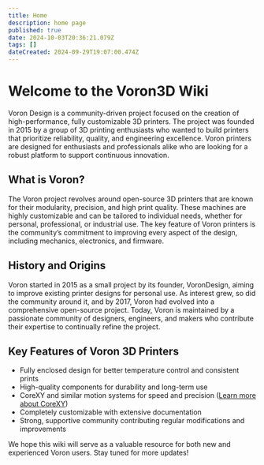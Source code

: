 ```yaml
---
title: Home
description: home page
published: true
date: 2024-10-03T20:36:21.079Z
tags: []
dateCreated: 2024-09-29T19:07:00.474Z
---
```

<!-- Google tag (gtag.js) -->
<script async src="https://www.googletagmanager.com/gtag/js?id=G-VPL8R0L9Z1"></script>
<script>
  window.dataLayer = window.dataLayer || [];
  function gtag(){dataLayer.push(arguments);}
  gtag('js', new Date());

  gtag('config', 'G-VPL8R0L9Z1');
</script>



# Welcome to the Voron3D Wiki

Voron Design is a community-driven project focused on the creation of high-performance, fully customizable 3D printers. The project was founded in 2015 by a group of 3D printing enthusiasts who wanted to build printers that prioritize reliability, quality, and engineering excellence. Voron printers are designed for enthusiasts and professionals alike who are looking for a robust platform to support continuous innovation.

## What is Voron?

The Voron project revolves around open-source 3D printers that are known for their modularity, precision, and high print quality. These machines are highly customizable and can be tailored to individual needs, whether for personal, professional, or industrial use. The key feature of Voron printers is the community’s commitment to improving every aspect of the design, including mechanics, electronics, and firmware.

<!-- Google AdSense Code -->
<script async src="https://pagead2.googlesyndication.com/pagead/js/adsbygoogle.js?client=ca-pub-8999624978372317"
     crossorigin="anonymous"></script>
<ins class="adsbygoogle"
     style="display:block; text-align:center;"
     data-ad-layout="in-article"
     data-ad-format="fluid"
     data-ad-client="ca-pub-8999624978372317"
     data-ad-slot="1140087271"></ins>
<script>
     (adsbygoogle = window.adsbygoogle || []).push({});
</script>


## History and Origins

Voron started in 2015 as a small project by its founder, VoronDesign, aiming to improve existing printer designs for personal use. As interest grew, so did the community around it, and by 2017, Voron had evolved into a comprehensive open-source project. Today, Voron is maintained by a passionate community of designers, engineers, and makers who contribute their expertise to continually refine the project.

## Key Features of Voron 3D Printers

- Fully enclosed design for better temperature control and consistent prints
- High-quality components for durability and long-term use
- CoreXY and similar motion systems for speed and precision ([Learn more about CoreXY](https://corexy.com/theory.html))
- Completely customizable with extensive documentation
- Strong, supportive community contributing regular modifications and improvements

We hope this wiki will serve as a valuable resource for both new and experienced Voron users. Stay tuned for more updates!